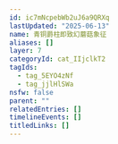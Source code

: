 ```yaml
---
id: ic7mNcpebWb2uJ6a9QRXq
lastUpdated: "2025-06-13"
name: 青铜爵柱即致幻蘑菇象征
aliases: []
layer: 7
categoryId: cat_IIjclkT2
tagIds:
  - tag_5EYO4zNf
  - tag_jjlHlSWa
nsfw: false
parent: ""
relatedEntries: []
timelineEvents: []
titledLinks: []
---
```


